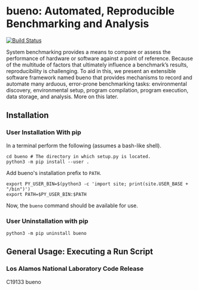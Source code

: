 # bueno: Automated, Reproducible Benchmarking and Analysis

[![Build Status](https://travis-ci.org/lanl/bueno.svg?branch=master)
](https://travis-ci.org/lanl/bueno)

System benchmarking provides a means to compare or assess the performance of
hardware or software against a point of reference. Because of the multitude of
factors that ultimately influence a benchmark’s results, reproducibility is
challenging. To aid in this, we present an extensible software framework named
bueno that provides mechanisms to record and automate many arduous, error-prone
benchmarking tasks: environmental discovery, environmental setup, program
compilation, program execution, data storage, and analysis. More on this later.

## Installation

### User Installation With pip
In a terminal perform the following (assumes a bash-like shell).
```
cd bueno # The directory in which setup.py is located.
python3 -m pip install --user .
```
Add bueno's installation prefix to `PATH`.
```
export PY_USER_BIN=$(python3 -c 'import site; print(site.USER_BASE + "/bin")')
export PATH=$PY_USER_BIN:$PATH
```
Now, the `bueno` command should be available for use.

### User Uninstallation with pip
```
python3 -m pip uninstall bueno
```

## General Usage: Executing a Run Script

### Los Alamos National Laboratory Code Release
C19133 bueno
